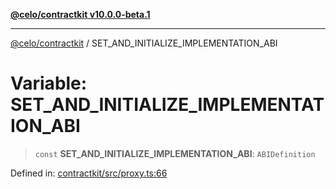[**@celo/contractkit v10.0.0-beta.1**](../README.md)

***

[@celo/contractkit](../globals.md) / SET\_AND\_INITIALIZE\_IMPLEMENTATION\_ABI

# Variable: SET\_AND\_INITIALIZE\_IMPLEMENTATION\_ABI

> `const` **SET\_AND\_INITIALIZE\_IMPLEMENTATION\_ABI**: `ABIDefinition`

Defined in: [contractkit/src/proxy.ts:66](https://github.com/celo-org/developer-tooling/blob/master/packages/sdk/contractkit/src/proxy.ts#L66)
